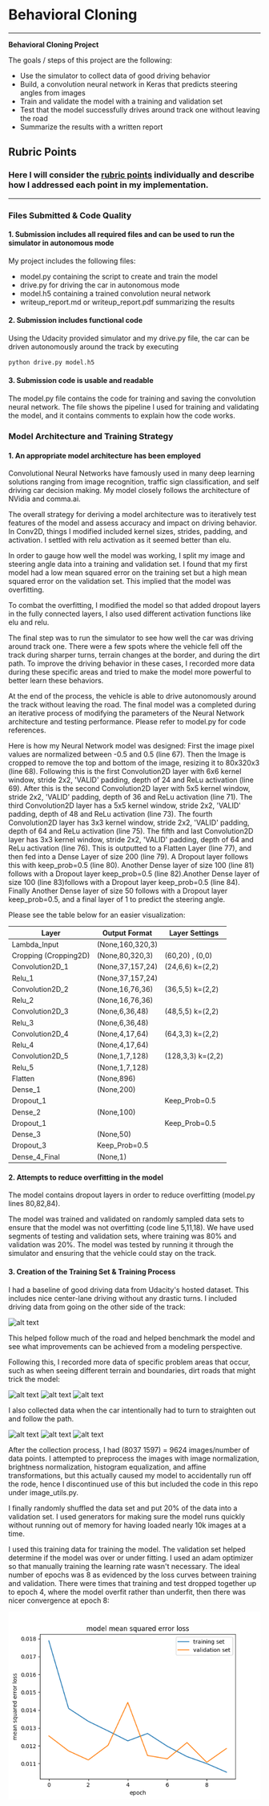 # **Behavioral Cloning** 

---

**Behavioral Cloning Project**

The goals / steps of this project are the following:
* Use the simulator to collect data of good driving behavior
* Build, a convolution neural network in Keras that predicts steering angles from images
* Train and validate the model with a training and validation set
* Test that the model successfully drives around track one without leaving the road
* Summarize the results with a written report


[//]: # (Image References)

[image1]: ./examples/figure1.jpeg "Standard Data"
[image2]: ./examples/figure2.jpeg "Terrain Change 1"
[image3]: ./examples/figure3.jpeg "Terrain Change 2"
[image4]: ./examples/figure4.jpeg "Terrain Change 3"
[image5]: ./examples/figure5.jpeg "Recovery Steering 1"
[image6]: ./examples/figure6.jpeg "Recovery Steering 2"
[image7]: ./examples/figure7.jpeg "Recovery Steering 3"
[image8]: ./examples/figure8.png "Training MSE Curve"

## Rubric Points
### Here I will consider the [rubric points](https://review.udacity.com/#!/rubrics/432/view) individually and describe how I addressed each point in my implementation.  

---
### Files Submitted & Code Quality

#### 1. Submission includes all required files and can be used to run the simulator in autonomous mode

My project includes the following files:
* model.py containing the script to create and train the model
* drive.py for driving the car in autonomous mode
* model.h5 containing a trained convolution neural network 
* writeup_report.md or writeup_report.pdf summarizing the results

#### 2. Submission includes functional code
Using the Udacity provided simulator and my drive.py file, the car can be driven autonomously around the track by executing 
```sh
python drive.py model.h5
```

#### 3. Submission code is usable and readable

The model.py file contains the code for training and saving the convolution neural network. The file shows the pipeline I used for training and validating the model, and it contains comments to explain how the code works.


### Model Architecture and Training Strategy

#### 1. An appropriate model architecture has been employed

Convolutional Neural Networks have famously used in many deep learning solutions ranging from image recognition, traffic sign classification, and self driving car decision making. My model closely follows the architecture of NVidia and comma.ai.

The overall strategy for deriving a model architecture was to iteratively test features of the model and assess accuracy and impact on driving behavior. In Conv2D, things I modified included kernel sizes, strides, padding, and activation. I settled with relu activation as it seemed better than elu.

In order to gauge how well the model was working, I split my image and steering angle data into a training and validation set. I found that my first model had a low mean squared error on the training set but a high mean squared error on the validation set. This implied that the model was overfitting. 

To combat the overfitting, I modified the model so that added dropout layers in the fully connected layers, I also used different activation functions like elu and relu.

The final step was to run the simulator to see how well the car was driving around track one. There were a few spots where the vehicle fell off the track during sharper turns, terrain changes at the border, and during the dirt path. To improve the driving behavior in these cases, I recorded more data during these specific areas and tried to make the model more powerful to better learn these behaviors.

At the end of the process, the vehicle is able to drive autonomously around the track without leaving the road.
The final model was a completed during an iterative process of modifying the parameters of the Neural Network architecture and testing performance. Please refer to model.py for code references.

Here is how my Neural Network model was designed:
First the image pixel values are normalized between -0.5 and 0.5 (line 67). Then the Image is cropped to remove the top and bottom of the image, resizing it to 80x320x3 (line 68). Following this is the first Convolution2D layer with 6x6 kernel window, stride 2x2, 'VALID' padding, depth of 24 and ReLu activation (line 69). After this is the second Convolution2D layer with 5x5 kernel window, stride 2x2, 'VALID' padding, depth of 36 and ReLu activation (line 71). The third Convolution2D layer has a 5x5 kernel window, stride 2x2, 'VALID' padding, depth of 48 and ReLu activation (line 73). The fourth Convolution2D layer has 3x3 kernel window, stride 2x2, 'VALID' padding, depth of 64 and ReLu activation (line 75). The fifth and last Convolution2D layer has 3x3 kernel window, stride 2x2, 'VALID' padding, depth of 64 and ReLu activation (line 76). This is outputted to a Flatten Layer (line 77), and then fed into a Dense Layer of size 200 (line 79). A Dropout layer follows this with keep_prob=0.5 (line 80). Another Dense layer of size 100 (line 81) follows with a Dropout layer keep_prob=0.5 (line 82).Another Dense layer of size 100  (line 83)follows with a Dropout layer keep_prob=0.5 (line 84). Finally Another Dense layer of size 50 follows with a Dropout layer keep_prob=0.5, and a final layer of 1 to predict the steering angle.

Please see the table below for an easier visualization:

| Layer                 | Output Format    | Layer Settings    |
|-----------------------|------------------|-------------------|
| Lambda_Input          | (None,160,320,3) |                   |
| Cropping (Cropping2D) | (None,80,320,3)  | (60,20) , (0,0)   |
| Convolution2D_1       | (None,37,157,24) | (24,6,6) k=(2,2)  |
| Relu_1                | (None,37,157,24) |                   |
| Convolution2D_2       | (None,16,76,36)  | (36,5,5) k=(2,2)  |
| Relu_2                | (None,16,76,36)  |                   |
| Convolution2D_3       | (None,6,36,48)   | (48,5,5) k=(2,2)  |
| Relu_3                | (None,6,36,48)   |                   |
| Convolution2D_4       | (None,4,17,64)   | (64,3,3) k=(2,2)  |
| Relu_4                | (None,4,17,64)   |                   |
| Convolution2D_5       | (None,1,7,128)   | (128,3,3) k=(2,2) |
| Relu_5                | (None,1,7,128)   |                   |
| Flatten               | (None,896)       |                   |
| Dense_1               | (None,200)       |                   |
| Dropout_1             |                  | Keep_Prob=0.5     |
| Dense_2               | (None,100)       |                   |
| Dropout_1             |                  | Keep_Prob=0.5     |
| Dense_3               | (None,50)        |                   |
| Dropout_3             | Keep_Prob=0.5    |                   |
| Dense_4_Final         | (None,1)         |                   |


#### 2. Attempts to reduce overfitting in the model

The model contains dropout layers in order to reduce overfitting (model.py lines 80,82,84). 

The model was trained and validated on randomly sampled data sets to ensure that the model was not overfitting (code line 5,11,18). We have used segments of testing and validation sets, where training was 80% and validation was 20%. The model was tested by running it through the simulator and ensuring that the vehicle could stay on the track.

#### 3. Creation of the Training Set & Training Process

I had a baseline of good driving data from Udacity's hosted dataset. This includes nice center-lane driving without any drastic turns. I included driving data from going on the other side of the track:

![alt text][image1]

This helped follow much of the road and helped benchmark the model and see what improvements can be achieved from a modeling perspective. 

Following this, I recorded more data of specific problem areas that occur, such as when seeing different terrain and boundaries, dirt roads that might trick the model:

![alt text][image2]
![alt text][image3]
![alt text][image4]

I also collected data when the car intentionally had to turn to straighten out and follow the path.

![alt text][image5]
![alt text][image6]
![alt text][image7]

After the collection process, I had (8037 1597) = 9624 images/number of data points. I attempted to preprocess the images with image normalization, brightness normalization, histogram equalization, and affine transformations, but this actually caused my model to accidentally run off the rode, hence I discontinued use of this but included the code in this repo under image_utils.py.

I finally randomly shuffled the data set and put 20% of the data into a validation set. I used generators for making sure the model runs quickly without running out of memory for having loaded nearly 10k images at a time.

I used this training data for training the model. The validation set helped determine if the model was over or under fitting. I used an adam optimizer so that manually training the learning rate wasn't necessary. The ideal number of epochs was 8 as evidenced by the loss curves between training and validation. There were times that training and test dropped together up to epoch 4, where the model overfit rather than underfit, then there was nicer convergence at epoch 8: 

![alt text][image8]

